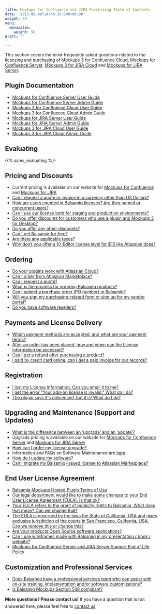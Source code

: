 ```yaml
---
title: Mockups for Confluence and JIRA Purchasing Table of Contents
date: '2015-05-09T14:46:35.000+00:00'
weight: 50
menu:
  menusales:
    weight: 50
draft: ''

---
```


This section covers the most frequently asked questions related to the licensing and purchasing of [Mockups 3 for Confluence Cloud](https://marketplace.atlassian.com/plugins/com.balsamiq.mockups.confluence/cloud/overview), [Mockups for Confluence Server](https://marketplace.atlassian.com/plugins/com.balsamiq.confluence.plugins.mockups), [Mockups 3 for JIRA Cloud](https://marketplace.atlassian.com/plugins/com.balsamiq.mockups.jira/cloud/overview) and [Mockups for JIRA Server](https://marketplace.atlassian.com/plugins/com.balsamiq.jira.plugins.mockups).

## Plugin Documentation

* [Mockups for Confluence Server User Guide](https://docs.balsamiq.com/confluence/server/mockups2/intro/)
* [Mockups for Confluence Server Admin Guide](https://docs.balsamiq.com/confluence/server/mockups2/admin-guide/)
* [Mockups 3 for Confluence Cloud User Guide](https://docs.balsamiq.com/confluence/cloud/intro/)
* [Mockups 3 for Confluence Cloud Admin Guide](https://docs.balsamiq.com/confluence/cloud/admin-guide-cloud/)
* [Mockups for JIRA Server User Guide](https://docs.balsamiq.com/jira/server/mockups2/intro/)
* [Mockups for JIRA Server Admin Guide](https://docs.balsamiq.com/jira/server/mockups2/admin-guide/)
* [Mockups 3 for JIRA Cloud User Guide](https://docs.balsamiq.com/jira/cloud/intro/)
* [Mockups 3 for JIRA Cloud Admin Guide](https://docs.balsamiq.com/jira/cloud/admin-guide-cloud/)

## Evaluating

{{% sales_evaluating %}}

## Pricing and Discounts

*   Current pricing is available on our website for [Mockups for Confluence](https://balsamiq.com/buy/#c) and [Mockups for JIRA](https://balsamiq.com/buy/#j)
*   [Can I request a quote or invoice in a currency other than US Dollars?](/sales/currency/)
*   [How are users counted in Balsamiq licenses? Are they named or concurrent users?](/sales/userscounted/)
*   [Can I use our license both for staging and production environments?](/sales/atlassianstagingproduction/)
*   [Do you offer discounts for customers who use a plugin and Mockups 3 for Desktop?](/sales/atlassianplugindiscounts/)
*   [Do you offer any other discounts?](/sales/discounts/)
*   ​[Can I get Balsamiq for free?](https://balsamiq.com/free)
*   ​[Are there any applicable taxes?](/sales/taxes/)
*   [Why don’t you offer a 10-Editor license level for $10 like Atlassian does?](/sales/10for10/)

## Ordering

*   [Do your plugins work with Atlassian Cloud?](/sales/atlassiancloud/)
*   [Can I order from Atlassian Marketplace?](/sales/marketplace/)
*   [Can I request a quote?](/sales/quote/)
*   [What is the process for ordering Balsamiq products?](/sales/ordering/#licenses)
*   [Can I submit a purchase order (PO number) to Balsamiq?](/sales/purchaseorders/)
*   [Will you sign my purchasing-related form or sign up for my vendor portal?](/sales/forms/)
*   [Do you have software resellers?](/sales/resellers/)

## Payments and License Delivery

*   [Which payment methods are accepted, and what are your payment terms?](/sales/paymentmethods/#licenses)
*   [After an order has been placed, how and when can the License Information be accessed?](/sales/licensedelivery/)
*   [Can I get a refund after purchasing a product?](/sales/refunds/)
*   [I paid by credit card online, can I get a paid invoice for our records?](/sales/invoice/)

## Registration

*   [I lost my License Information. Can you email it to me?](/sales/lostlicense/)
*   [I get the error "Your add-on license is invalid." What do I do?](/plugins/failedtovalidatelicense/)
*   [The plugin says it's unlicensed, but it is! What do I do?](/plugins/atlassianlicensenotshowing/)

## Upgrading and Maintenance (Support and Updates)

*   [What is the difference between an ‘upgrade’ and an ‘update’?](/sales/upgrades/)
*   Upgrade pricing is available on our website for [Mockups for Confluence Server](https://balsamiq.com/buy/#cu) and [Mockups for JIRA Server](https://balsamiq.com/buy/#ju)
*   [How can I order my license upgrade?](/sales/upgrades/#how-can-i-order-an-upgrade)
*   Information and FAQs on Software Maintenance are [here](/sales/maintenance/).
*   [How do I update my software?](/sales/update/)
*   [Can I migrate my Balsamiq-issued license to Atlassian Marketplace?](/sales/atlassianmigrating/)

## End User License Agreement

*   [Balsamiq Mockups Hosted Plugin Terms of Use](/sales/hostedpluginstos/)
*   [Our legal department would like to make some changes to your End User License Agreement (EULA). Is that ok?](/sales/customeula/)
*   [Your EULA refers to the grant of publicity rights to Balsamiq. What does that mean? Can we change that?](/sales/publicityrights/)
*   [The EULA is governed by the laws the State of California, USA and gives exclusive jurisdiction of the courts in San Francisco, California, USA. Can we remove this or change this?](/sales/jurisdiction/)
*   [Are your products Open Source software applications?](/sales/opensource/)
*   [Can I use wireframes made with Balsamiq in my presentation / book / website?](/sales/ipownership/)
*   [Mockups for Confluence Server and JIRA Server Support End of Life Policy](/sales/atlassianeol/)

## Customization and Professional Services

*   [Does Balsamiq have a professional services team who can assist with on-site training, implementation and/or software customizations?](/sales/training/)
*   [Is Balsamiq Mockups Section 508 compliant?](/sales/508/)

**More questions? Please contact us!** <span style="line-height: 1.6em;">If you have a question that is not answered here, please feel free to</span> [contact us](mailto:sales@balsamiq.com?subject=I%20have%20a%20question%20about%20purchasing%20your%20Atlassian%20plugin)
